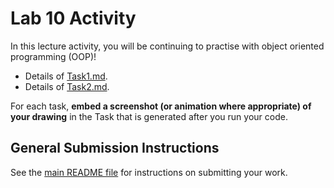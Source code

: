 # Lab 10 Activity

In this lecture activity, you will be continuing to practise with object oriented programming (OOP)!

- Details of [Task1.md](task1/Task1.md).
- Details of [Task2.md](task2/Task2.md).

For each task, **embed a screenshot (or animation where appropriate) of your drawing** in the Task that is generated after you run your code.

## General Submission Instructions

See the [main README file](../../README.md) for instructions on submitting your work.